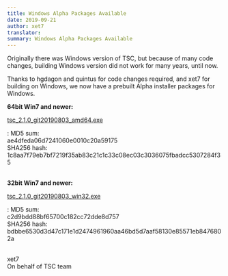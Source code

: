 ```yaml
---
title: Windows Alpha Packages Available
date: 2019-09-21
author: xet7
translator:
summary: Windows Alpha Packages Available
---
```


Originally there was Windows version of TSC, but because of many code changes,
building Windows version did not work for many years, until now.

Thanks to hgdagon and quintus for code changes required, and xet7 for building
on Windows, we now have a prebuilt Alpha installer packages for Windows. 

**64bit Win7 and newer:**

[tsc_2.1.0_git20190803_amd64.exe](https://ftp.secretchronicles.org/alpha/tsc_2.1.0_git20190803_amd64.exe)

: MD5 sum:<br>ae4dfeda06d7241060e0010c20a59175<br>
  SHA256 hash:<br>1c8aa7f79eb7bf7219f35ab83c21c1c33c08ec03c3036075fbadcc5307284f35<br>
<br>

**32bit Win7 and newer:**

[tsc_2.1.0_git20190803_win32.exe](https://ftp.secretchronicles.org/alpha/tsc_2.1.0_git20190803_win32.exe)

: MD5 sum:<br>c2d9bdd88bf65700c182cc72dde8d757<br>
  SHA256 hash:<br>bdbbe6530d3d47c171e1d2474961960aa46bd5d7aaf58130e85571eb8476802a<br>
<br>

xet7<br />
On behalf of TSC team